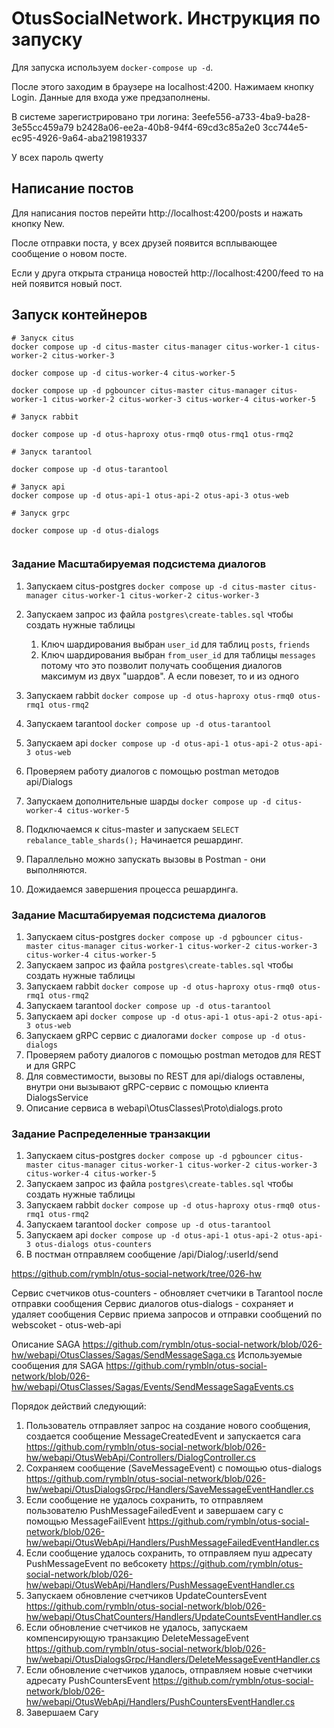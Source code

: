 # OtusSocialNetwork. Инструкция по запуску

Для запуска используем `docker-compose up -d`.

После этого заходим в браузере на localhost:4200.
Нажимаем кнопку Login. Данные для входа уже предзаполнены.

В системе зарегистрировано три логина:
3eefe556-a733-4ba9-ba28-3e55cc459a79
b2428a06-ee2a-40b8-94f4-69cd3c85a2e0
3cc744e5-ec95-4926-9a64-aba219819337

У всех пароль qwerty

## Написание постов

Для написания постов перейти http://localhost:4200/posts и нажать кнопку New.

После отправки поста, у всех друзей появится всплывающее сообщение о новом посте.

Если у друга открыта страница новостей http://localhost:4200/feed то на ней появится новый пост.

## Запуск контейнеров

```
# Запуск citus
docker compose up -d citus-master citus-manager citus-worker-1 citus-worker-2 citus-worker-3

docker compose up -d citus-worker-4 citus-worker-5

docker compose up -d pgbouncer citus-master citus-manager citus-worker-1 citus-worker-2 citus-worker-3 citus-worker-4 citus-worker-5

# Запуск rabbit

docker compose up -d otus-haproxy otus-rmq0 otus-rmq1 otus-rmq2

# Запуск tarantool

docker compose up -d otus-tarantool

# Запуск api
docker compose up -d otus-api-1 otus-api-2 otus-api-3 otus-web

# Запуск grpc

docker compose up -d otus-dialogs


```

### Задание Масштабируемая подсистема диалогов

1. Запускаем citus-postgres `docker compose up -d citus-master citus-manager citus-worker-1 citus-worker-2 citus-worker-3`
2. Запускаем запрос из файла `postgres\create-tables.sql` чтобы создать нужные таблицы
   1. Ключ шардирования выбран `user_id` для таблиц `posts`, `friends`
   2. Ключ шардирования выбран `from_user_id` для таблицы `messages` потому что это позволит получать сообщения диалогов максимум из двух "шардов". А если повезет, то и из одного

3. Запускаем rabbit `docker compose up -d otus-haproxy otus-rmq0 otus-rmq1 otus-rmq2`
4. Запускаем tarantool `docker compose up -d otus-tarantool`
5. Запускаем api `docker compose up -d otus-api-1 otus-api-2 otus-api-3 otus-web`
6. Проверяем работу диалогов с помощью postman методов api/Dialogs
7. Запускаем дополнительные шарды `docker compose up -d citus-worker-4 citus-worker-5`
8. Подключаемся к citus-master и запускаем `SELECT rebalance_table_shards();` Начинается решардинг.
9. Параллельно можно запускать вызовы в Postman - они выполняются.
10. Дожидаемся завершения процесса решардинга.

### Задание Масштабируемая подсистема диалогов

1. Запускаем citus-postgres `docker compose up -d pgbouncer citus-master citus-manager citus-worker-1 citus-worker-2 citus-worker-3 citus-worker-4 citus-worker-5`
2. Запускаем запрос из файла `postgres\create-tables.sql` чтобы создать нужные таблицы
3. Запускаем rabbit `docker compose up -d otus-haproxy otus-rmq0 otus-rmq1 otus-rmq2`
4. Запускаем tarantool `docker compose up -d otus-tarantool`
5. Запускаем api `docker compose up -d otus-api-1 otus-api-2 otus-api-3 otus-web`
6. Запускаем gRPC сервис с диалогами `docker compose up -d otus-dialogs`
7. Проверяем работу диалогов с помощью postman методов для REST и для GRPC
8. Для совместимости, вызовы по REST для api/dialogs оставлены, внутри они вызывают gRPC-сервис с помощью клиента DialogsService
9. Описание сервиса в webapi\OtusClasses\Proto\dialogs.proto

### Задание Распределенные транзакции

1. Запускаем citus-postgres `docker compose up -d pgbouncer citus-master citus-manager citus-worker-1 citus-worker-2 citus-worker-3 citus-worker-4 citus-worker-5`
2. Запускаем запрос из файла `postgres\create-tables.sql` чтобы создать нужные таблицы
3. Запускаем rabbit `docker compose up -d otus-haproxy otus-rmq0 otus-rmq1 otus-rmq2`
4. Запускаем tarantool `docker compose up -d otus-tarantool`
5. Запускаем api `docker compose up -d otus-api-1 otus-api-2 otus-api-3 otus-dialogs otus-counters`
6. В постман отправляем сообщение /api/Dialog/:userId/send

https://github.com/rymbln/otus-social-network/tree/026-hw

Сервис счетчиков otus-counters - обновляет счетчики в Tarantool после отправки сообщения
Сервис диалогов otus-dialogs - сохраняет и удаляет сообщения
Сервис приема запросов и отправки сообщений по webscoket - otus-web-api

Описание SAGA https://github.com/rymbln/otus-social-network/blob/026-hw/webapi/OtusClasses/Sagas/SendMessageSaga.cs
Используемые сообщения для SAGA https://github.com/rymbln/otus-social-network/blob/026-hw/webapi/OtusClasses/Sagas/Events/SendMessageSagaEvents.cs

Порядок действий следующий:
1. Пользователь отправляет запрос на создание нового сообщения, создается сообщение MessageCreatedEvent и запускается сага https://github.com/rymbln/otus-social-network/blob/026-hw/webapi/OtusWebApi/Controllers/DialogController.cs
2. Сохраняем сообщение (SaveMessageEvent) с помощью otus-dialogs https://github.com/rymbln/otus-social-network/blob/026-hw/webapi/OtusDialogsGrpc/Handlers/SaveMessageEventHandler.cs
3. Если сообщение не удалось сохранить, то отправляем пользователю PushMessageFailedEvent и завершаем сагу с помощью MessageFailEvent https://github.com/rymbln/otus-social-network/blob/026-hw/webapi/OtusWebApi/Handlers/PushMessageFailedEventHandler.cs
4. Если сообщение удалось сохранить, то отправляем пуш адресату PushMessageEvent по вебсокету https://github.com/rymbln/otus-social-network/blob/026-hw/webapi/OtusWebApi/Handlers/PushMessageEventHandler.cs
5. Запускаем обновление счетчиков UpdateCountersEvent https://github.com/rymbln/otus-social-network/blob/026-hw/webapi/OtusChatCounters/Handlers/UpdateCountsEventHandler.cs
6. Если обновление счетчиков не удалось, запускаем компенсирующую транзакцию DeleteMessageEvent https://github.com/rymbln/otus-social-network/blob/026-hw/webapi/OtusDialogsGrpc/Handlers/DeleteMessageEventHandler.cs
7. Если обновление счетчиков удалось, отправляем новые счетчики адресату PushCountersEvent https://github.com/rymbln/otus-social-network/blob/026-hw/webapi/OtusWebApi/Handlers/PushCountersEventHandler.cs
8. Завершаем Сагу
